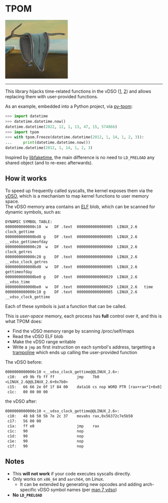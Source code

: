 # TPOM
![Melting clock](/melting-clock.jpg?raw=true "Melting clock")

----

This library hijacks time-related functions in the vDSO ([1](https://man7.org/linux/man-pages/man7/vdso.7.html), [2](https://en.wikipedia.org/wiki/VDSO)) and allows replacing them with user-provided functions.


As an example, embedded into a Python project, via [py-tpom](https://github.com/davidventura/py-tpom):

```python
>>> import datetime
>>> datetime.datetime.now()
datetime.datetime(2022, 12, 1, 13, 47, 15, 574866)
>>> import tpom
>>> with tpom.Freeze(datetime.datetime(2012, 1, 14, 1, 2, 3)):
...     print(datetime.datetime.now())
datetime.datetime(2012, 1, 14, 1, 2, 3)
```

Inspired by [libfaketime](https://github.com/wolfcw/libfaketime), the main difference is no need to `LD_PRELOAD` any shared object (and to re-exec afterwards).

## How it works

To speed up frequently called syscalls, the kernel exposes them via the [vDSO](https://en.wikipedia.org/wiki/VDSO), which is a mechanism to map kernel functions to user memory space.  
The vDSO memory area contains an [ELF](https://en.wikipedia.org/wiki/Executable_and_Linkable_Format) blob, which can be scanned for dynamic symbols, such as:

```
DYNAMIC SYMBOL TABLE:
0000000000000c10  w   DF .text  0000000000000005  LINUX_2.6   clock_gettime
0000000000000bd0 g    DF .text  0000000000000005  LINUX_2.6   __vdso_gettimeofday
0000000000000c20  w   DF .text  0000000000000060  LINUX_2.6   clock_getres
0000000000000c20 g    DF .text  0000000000000060  LINUX_2.6   __vdso_clock_getres
0000000000000bd0  w   DF .text  0000000000000005  LINUX_2.6   gettimeofday
0000000000000be0 g    DF .text  0000000000000029  LINUX_2.6   __vdso_time
0000000000000be0  w   DF .text  0000000000000029  LINUX_2.6   time
0000000000000c10 g    DF .text  0000000000000005  LINUX_2.6   __vdso_clock_gettime
```

Each of these symbols is just a function that can be called.

This is *user-space* memory, each process has **full** control over it, and this is what TPOM does:

* Find the vDSO memory range by scanning /proc/self/maps
* Read the vDSO ELF blob
* Make the vDSO range writable
* Write a `jmp` as first instruction on each symbol's address, targetting a [trampoline](https://en.wikipedia.org/wiki/Trampoline_(computing)) which ends up calling the user-provided function

The vDSO before:

```
0000000000000c10 <__vdso_clock_gettime@@LINUX_2.6>:
 c10:	e9 9b fb ff ff       	jmp    7b0 <LINUX_2.6@@LINUX_2.6+0x7b0>
 c15:	66 66 2e 0f 1f 84 00 	data16 cs nop WORD PTR [rax+rax*1+0x0]
 c1c:	00 00 00 00 
```

the vDSO after:

```
0000000000000c10 <__vdso_clock_gettime@@LINUX_2.6>:
 c10:	48 b8 50 5b 7e 2c 37 	movabs rax,0x56372c7e5b50
 c17:	56 00 00 
 c1a:	ff e0                	jmp    rax
 c1c:	90                   	nop
 c1d:	90                   	nop
 c1e:	90                   	nop
 c1f:	90                   	nop
```

## Notes

* This **will not work** if your code executes syscalls directly.
* Only works on `x86_64` and `aarch64`, on Linux.
    * It can be extended by generating new opcodes and adding arch-specific vDSO symbol names (per [man 7 vdso](https://man7.org/linux/man-pages/man7/vdso.7.html))
* **No `LD_PRELOAD`**
